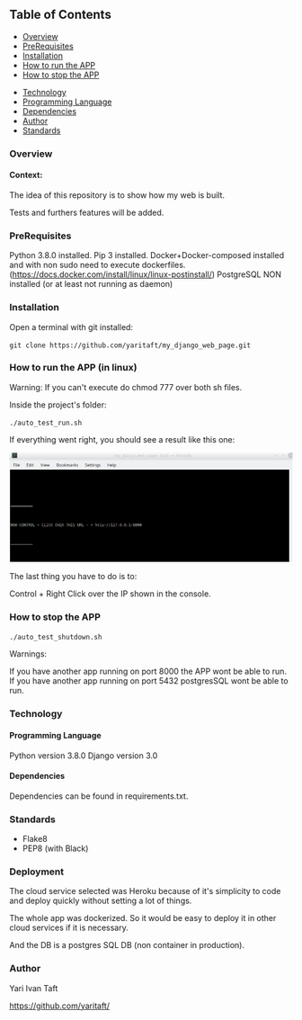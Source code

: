 


## Table of Contents

- [Overview](#Overview)
- [PreRequisites](#PreRequisites)
- [Installation](#Installation)
- [How to run the APP](#how-to-run-the-app)
- [How to stop the APP](#how-to-stop-the-app)
<!--- [Test Coverage](#test-coverage) -->
- [Technology](#Technology)
- [Programming Language](#programming-language)
- [Dependencies](#Dependencies)
- [Author](#Author)
- [Standards](#Standards)

### Overview

#### Context:

The idea of this repository is to show how my web is built.

Tests and furthers features will be added.

### PreRequisites

Python 3.8.0 installed.
Pip 3 installed.
Docker+Docker-composed installed and with non sudo need to execute dockerfiles.
(https://docs.docker.com/install/linux/linux-postinstall/)
PostgreSQL NON installed (or at least not running as daemon)

### Installation

Open a terminal with git installed:

`git clone https://github.com/yaritaft/my_django_web_page.git`

### How to run the APP (in linux)

Warning: If you can't execute do chmod 777 over both sh files.

Inside the project's folder:

`./auto_test_run.sh`

If everything went right, you should see a result like this one:

![](https://github.com/yaritaft/my_django_web_page/blob/master/mysite/documentation/app_running.png)

The last thing you have to do is to:

Control + Right Click over the IP shown in the console.

### How to stop the APP

`./auto_test_shutdown.sh`

Warnings:

If you have another app running on port 8000 the APP wont be able to run.
If you have another app running on port 5432 postgresSQL wont be able to run.
<!--
 ### Test Coverage

**Build  in Travis**

[![Build Status](https://travis-ci.org/yaritaft/intive.svg?branch=master)](https://travis-ci.org/yaritaft/intive)

**Results in coveralls**

[![Coverage Status](https://coveralls.io/repos/github/yaritaft/intive/badge.svg)](https://coveralls.io/github/yaritaft/intive)

In order to reproduce test coverage follow these commands:

`pip install --trusted-host pypi.python.org -r requirements.txt`

`coverage run test.py`

`coverage report` 

 #### Results

![](https://github.com/yaritaft/intive/blob/master/images/coverage_report.PNG)
 -->

### Technology

#### Programming Language

Python version 3.8.0
Django version 3.0

#### Dependencies 

Dependencies can be found in requirements.txt.

### Standards

- Flake8
- PEP8 (with Black)

### Deployment

The cloud service selected was Heroku because of it's simplicity to code and
deploy quickly without setting a lot of things.

The whole app was dockerized. So it would be easy to deploy it in other cloud
services if it is necessary.

And the DB is a postgres SQL DB (non container in production).


### Author
Yari Ivan Taft

https://github.com/yaritaft/